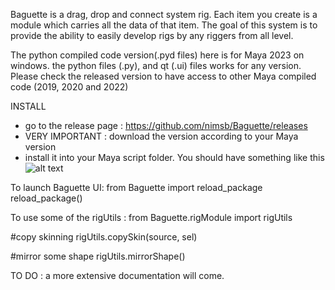 Baguette is a drag, drop and connect system rig. Each item you create is a module which carries all the data of that item.
The goal of this system is to provide the ability to easily develop rigs by any riggers from all level. 

The python compiled code version(.pyd files) here is for Maya 2023 on windows. the python files (.py),  and qt (.ui) files works for any version. 
Please check the released version to have access to other Maya compiled code (2019, 2020 and 2022)

INSTALL
- go to the release page : https://github.com/nimsb/Baguette/releases
- VERY IMPORTANT : download the version according to your Maya version 
- install it into your Maya script folder. You should have something like this
![alt text](https://i.ibb.co/MCzKpx1/image.png)

To launch Baguette UI:
from Baguette import reload_package
reload_package()

To use some of the rigUtils : 
from Baguette.rigModule import rigUtils

#copy skinning
rigUtils.copySkin(source, sel)

#mirror some shape
rigUtils.mirrorShape()

TO DO : a more extensive documentation will come.

